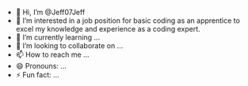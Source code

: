 - 👋 Hi, I’m @Jeff07Jeff
- 👀 I’m interested in a job position for basic coding as an apprentice to excel my knowledge and experience as a coding expert.
- 🌱 I’m currently learning ...
- 💞️ I’m looking to collaborate on ...
- 📫 How to reach me ...
- 😄 Pronouns: ...
- ⚡ Fun fact: ...

<!---
Jeff07Jeff/Jeff07Jeff is a ✨ special ✨ repository because its `README.md` (this file) appears on your GitHub profile.
You can click the Preview link to take a look at your changes.
--->
